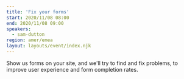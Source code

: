 ```yaml
---
title: 'Fix your forms'
start: 2020/11/08 08:00
end: 2020/11/08 09:00
speakers:
  - sam-dutton
region: amer/emea
layout: layouts/event/index.njk
---
```


Show us forms on your site, and we'll try to find and fix problems, to improve user experience and form completion rates.
